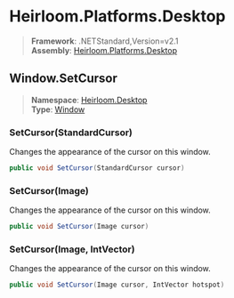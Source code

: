 # Heirloom.Platforms.Desktop

> **Framework**: .NETStandard,Version=v2.1  
> **Assembly**: [Heirloom.Platforms.Desktop][0]  

## Window.SetCursor

> **Namespace**: [Heirloom.Desktop][0]  
> **Type**: [Window][1]  

### SetCursor(StandardCursor)

Changes the appearance of the cursor on this window.

```cs
public void SetCursor(StandardCursor cursor)
```

### SetCursor(Image)

Changes the appearance of the cursor on this window.

```cs
public void SetCursor(Image cursor)
```

### SetCursor(Image, IntVector)

Changes the appearance of the cursor on this window.

```cs
public void SetCursor(Image cursor, IntVector hotspot)
```

[0]: ../Heirloom.Platforms.Desktop.md
[1]: Heirloom.Desktop.Window.md
